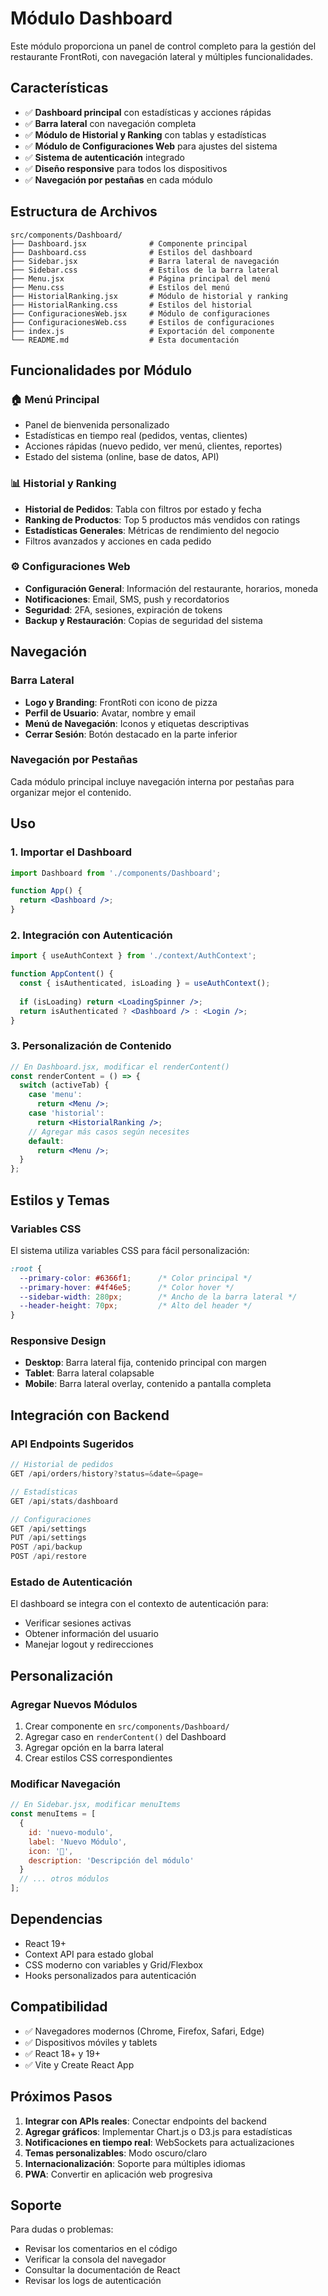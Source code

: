 # Módulo Dashboard

Este módulo proporciona un panel de control completo para la gestión del restaurante FrontRoti, con navegación lateral y múltiples funcionalidades.

## Características

- ✅ **Dashboard principal** con estadísticas y acciones rápidas
- ✅ **Barra lateral** con navegación completa
- ✅ **Módulo de Historial y Ranking** con tablas y estadísticas
- ✅ **Módulo de Configuraciones Web** para ajustes del sistema
- ✅ **Sistema de autenticación** integrado
- ✅ **Diseño responsive** para todos los dispositivos
- ✅ **Navegación por pestañas** en cada módulo

## Estructura de Archivos

```
src/components/Dashboard/
├── Dashboard.jsx              # Componente principal
├── Dashboard.css              # Estilos del dashboard
├── Sidebar.jsx                # Barra lateral de navegación
├── Sidebar.css                # Estilos de la barra lateral
├── Menu.jsx                   # Página principal del menú
├── Menu.css                   # Estilos del menú
├── HistorialRanking.jsx       # Módulo de historial y ranking
├── HistorialRanking.css       # Estilos del historial
├── ConfiguracionesWeb.jsx     # Módulo de configuraciones
├── ConfiguracionesWeb.css     # Estilos de configuraciones
├── index.js                   # Exportación del componente
└── README.md                  # Esta documentación
```

## Funcionalidades por Módulo

### 🏠 **Menú Principal**
- Panel de bienvenida personalizado
- Estadísticas en tiempo real (pedidos, ventas, clientes)
- Acciones rápidas (nuevo pedido, ver menú, clientes, reportes)
- Estado del sistema (online, base de datos, API)

### 📊 **Historial y Ranking**
- **Historial de Pedidos**: Tabla con filtros por estado y fecha
- **Ranking de Productos**: Top 5 productos más vendidos con ratings
- **Estadísticas Generales**: Métricas de rendimiento del negocio
- Filtros avanzados y acciones en cada pedido

### ⚙️ **Configuraciones Web**
- **Configuración General**: Información del restaurante, horarios, moneda
- **Notificaciones**: Email, SMS, push y recordatorios
- **Seguridad**: 2FA, sesiones, expiración de tokens
- **Backup y Restauración**: Copias de seguridad del sistema

## Navegación

### Barra Lateral
- **Logo y Branding**: FrontRoti con icono de pizza
- **Perfil de Usuario**: Avatar, nombre y email
- **Menú de Navegación**: Iconos y etiquetas descriptivas
- **Cerrar Sesión**: Botón destacado en la parte inferior

### Navegación por Pestañas
Cada módulo principal incluye navegación interna por pestañas para organizar mejor el contenido.

## Uso

### 1. Importar el Dashboard
```jsx
import Dashboard from './components/Dashboard';

function App() {
  return <Dashboard />;
}
```

### 2. Integración con Autenticación
```jsx
import { useAuthContext } from './context/AuthContext';

function AppContent() {
  const { isAuthenticated, isLoading } = useAuthContext();
  
  if (isLoading) return <LoadingSpinner />;
  return isAuthenticated ? <Dashboard /> : <Login />;
}
```

### 3. Personalización de Contenido
```jsx
// En Dashboard.jsx, modificar el renderContent()
const renderContent = () => {
  switch (activeTab) {
    case 'menu':
      return <Menu />;
    case 'historial':
      return <HistorialRanking />;
    // Agregar más casos según necesites
    default:
      return <Menu />;
  }
};
```

## Estilos y Temas

### Variables CSS
El sistema utiliza variables CSS para fácil personalización:
```css
:root {
  --primary-color: #6366f1;      /* Color principal */
  --primary-hover: #4f46e5;      /* Color hover */
  --sidebar-width: 280px;        /* Ancho de la barra lateral */
  --header-height: 70px;         /* Alto del header */
}
```

### Responsive Design
- **Desktop**: Barra lateral fija, contenido principal con margen
- **Tablet**: Barra lateral colapsable
- **Mobile**: Barra lateral overlay, contenido a pantalla completa

## Integración con Backend

### API Endpoints Sugeridos
```javascript
// Historial de pedidos
GET /api/orders/history?status=&date=&page=

// Estadísticas
GET /api/stats/dashboard

// Configuraciones
GET /api/settings
PUT /api/settings
POST /api/backup
POST /api/restore
```

### Estado de Autenticación
El dashboard se integra con el contexto de autenticación para:
- Verificar sesiones activas
- Obtener información del usuario
- Manejar logout y redirecciones

## Personalización

### Agregar Nuevos Módulos
1. Crear componente en `src/components/Dashboard/`
2. Agregar caso en `renderContent()` del Dashboard
3. Agregar opción en la barra lateral
4. Crear estilos CSS correspondientes

### Modificar Navegación
```jsx
// En Sidebar.jsx, modificar menuItems
const menuItems = [
  {
    id: 'nuevo-modulo',
    label: 'Nuevo Módulo',
    icon: '🔧',
    description: 'Descripción del módulo'
  }
  // ... otros módulos
];
```

## Dependencias

- React 19+
- Context API para estado global
- CSS moderno con variables y Grid/Flexbox
- Hooks personalizados para autenticación

## Compatibilidad

- ✅ Navegadores modernos (Chrome, Firefox, Safari, Edge)
- ✅ Dispositivos móviles y tablets
- ✅ React 18+ y 19+
- ✅ Vite y Create React App

## Próximos Pasos

1. **Integrar con APIs reales**: Conectar endpoints del backend
2. **Agregar gráficos**: Implementar Chart.js o D3.js para estadísticas
3. **Notificaciones en tiempo real**: WebSockets para actualizaciones
4. **Temas personalizables**: Modo oscuro/claro
5. **Internacionalización**: Soporte para múltiples idiomas
6. **PWA**: Convertir en aplicación web progresiva

## Soporte

Para dudas o problemas:
- Revisar los comentarios en el código
- Verificar la consola del navegador
- Consultar la documentación de React
- Revisar los logs de autenticación
